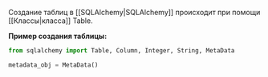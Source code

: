 Создание таблиц в [[SQLAlchemy|SQLAlchemy]] происходит при помощи [[Классы|класса]] Table.

**Пример создания таблицы:**

```Python
from sqlalchemy import Table, Column, Integer, String, MetaData

metadata_obj = MetaData()
```
